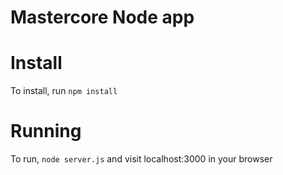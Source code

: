 ﻿# Mastercore Node app

# Install

To install, run ```npm install```

# Running

To run, ```node server.js``` and visit localhost:3000 in your browser


